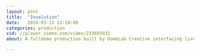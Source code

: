 ```yaml
---
layout: post
title:  "Involution"
date:   2016-03-12 13:18:00
categories: production
vid: //player.vimeo.com/video/233603931
about: A fulldome production built by DomeLab Creative interfacing live visuals, music, and dance choreography in an exploration of the duality of nature.

---
```

